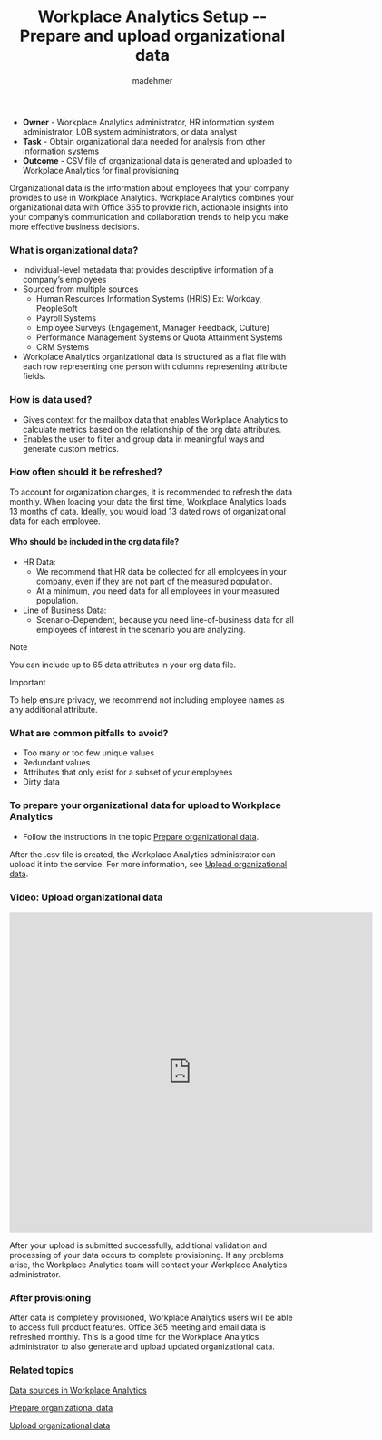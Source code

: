 ﻿---
# Metadata Sample
# required metadata

title: Workplace Analytics Setup -- Prepare and upload organizational data
description: Setup steps to prepare and upload organizational data in Workplace Analytics. 
author: madehmer
ms.author: v-leash
ms.date: 07/23/2018
ms.topic: get-started-article
localization_priority: normal 
ms.prod: wpa
---

* **Owner** - Workplace Analytics administrator, HR information system administrator, LOB system administrators, or data analyst
* **Task** - Obtain organizational data needed for analysis from other information systems
* **Outcome** - CSV file of organizational data is generated and uploaded to Workplace Analytics for final provisioning

Organizational data is the information about employees that your company provides to use in Workplace Analytics. Workplace Analytics combines your organizational data with Office 365 to provide rich, actionable insights into your company’s communication and collaboration trends to help you make more effective business decisions.


### What is organizational data?

- Individual-level metadata that provides descriptive information of a company’s employees
- Sourced from multiple sources
    - Human Resources Information Systems (HRIS) Ex: Workday, PeopleSoft
    - Payroll Systems
    - Employee Surveys (Engagement, Manager Feedback, Culture)
    - Performance Management Systems or Quota Attainment Systems
    - CRM Systems
- Workplace Analytics organizational data is structured as a flat file with each row representing one person with columns representing attribute fields.

### How is data used?

 * Gives context for the mailbox data that enables Workplace Analytics to calculate metrics based on the relationship of the org data attributes.
 * Enables the user to filter and group data in meaningful ways and generate custom metrics.

### How often should it be refreshed?

To account for organization changes, it is recommended to refresh the data monthly.
When loading your data the first time, Workplace Analytics loads 13 months of data.  Ideally, you would load 13 dated rows of organizational data for each employee.

#### Who should be included in the org data file?

- HR Data:
    - We recommend that HR data be collected for all employees in your company, even if they are not part of the measured population.
    - At a minimum, you need data for all employees in your measured population.
- Line of Business Data:
    - Scenario-Dependent, because you need line-of-business data for all employees of interest in the scenario you are analyzing.

> [!Note]
> You can include up to 65 data attributes in your org data file.

> [!Important]
> To help ensure privacy, we recommend not including employee names as any additional attribute.

### What are common pitfalls to avoid?

 * Too many or too few unique values
 * Redundant values
 * Attributes that only exist for a subset of your employees
 * Dirty data

### To prepare your organizational data for upload to Workplace Analytics

<!-- 
After you have created your source .csv file, you can upload it to the Workplace Analytics service. After your data has been successfully uploaded, Workplace Analytics will perform additional validation and processing to complete provisioning. The Workplace Analytics team will contact your Workplace Analytics administrator if any problems arise.
-->

* Follow the instructions in the topic [Prepare organizational data](../Setup/Prepare-organizational-data.md).

After the .csv file is created, the Workplace Analytics administrator can upload it into the service. For more information, see [Upload organizational data](../Setup/Upload-organizational-data.md).

### Video: Upload organizational data

<!-- out for now
Watch this video to learn how to upload organizational data to Workplace Analytics.
-->

<!-- old link, with thumbnail
[<img src="../Images/WpA/setup/Upload-org-data.png" alt="Upload organizational data">](https://aka.ms/WpAPrepUploadOrgData_Video)
-->

<iframe width="640" height="564" src="https://player.vimeo.com/video/282383215" frameborder="0" allowFullScreen mozallowfullscreen webkitAllowFullScreen></iframe>


After your upload is submitted successfully, additional validation and processing of your data occurs to complete provisioning. If any problems arise, the Workplace Analytics team will contact your Workplace Analytics administrator.

### After provisioning

After data is completely provisioned, Workplace Analytics users will be able to access full product features.
Office 365 meeting and email data is refreshed monthly. This is a good time for the Workplace Analytics administrator to also generate and upload updated organizational data.

### Related topics

[Data sources in Workplace Analytics](../Use/Data-sources.md)

[Prepare organizational data](../Setup/Prepare-organizational-data.md) 

[Upload organizational data](../Setup/Upload-organizational-data.md)